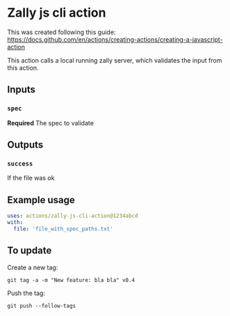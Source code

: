 # Zally js cli action

This was created following this guide: 
https://docs.github.com/en/actions/creating-actions/creating-a-javascript-action

This action calls a local running zally server, which validates the input from this action.

## Inputs

### `spec`

**Required** The spec to validate

## Outputs

### `success`

If the file was ok

## Example usage

```yaml
uses: actions/zally-js-cli-action@1234abcd
with:
  file: 'file_with_spec_paths.txt'
```

## To update

Create a new tag:
```shell
git tag -a -m "New feature: bla bla" v0.4
```

Push the tag:
```shell
git push --follow-tags
```